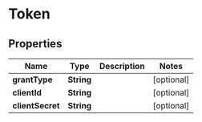 
# Token

## Properties
Name | Type | Description | Notes
------------ | ------------- | ------------- | -------------
**grantType** | **String** |  |  [optional]
**clientId** | **String** |  |  [optional]
**clientSecret** | **String** |  |  [optional]



